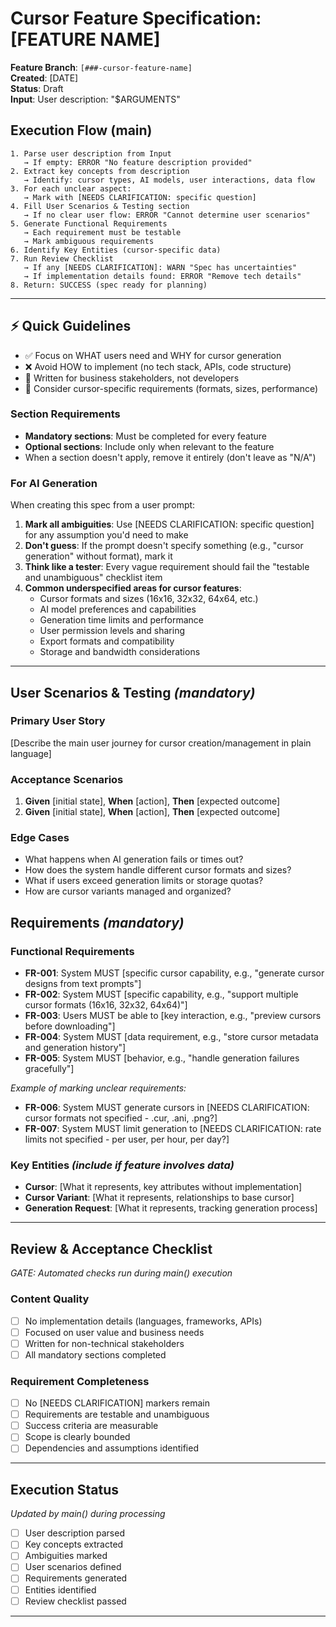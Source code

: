 # Cursor Feature Specification: [FEATURE NAME]

**Feature Branch**: `[###-cursor-feature-name]`  
**Created**: [DATE]  
**Status**: Draft  
**Input**: User description: "$ARGUMENTS"

## Execution Flow (main)
```
1. Parse user description from Input
   → If empty: ERROR "No feature description provided"
2. Extract key concepts from description
   → Identify: cursor types, AI models, user interactions, data flow
3. For each unclear aspect:
   → Mark with [NEEDS CLARIFICATION: specific question]
4. Fill User Scenarios & Testing section
   → If no clear user flow: ERROR "Cannot determine user scenarios"
5. Generate Functional Requirements
   → Each requirement must be testable
   → Mark ambiguous requirements
6. Identify Key Entities (cursor-specific data)
7. Run Review Checklist
   → If any [NEEDS CLARIFICATION]: WARN "Spec has uncertainties"
   → If implementation details found: ERROR "Remove tech details"
8. Return: SUCCESS (spec ready for planning)
```

---

## ⚡ Quick Guidelines
- ✅ Focus on WHAT users need and WHY for cursor generation
- ❌ Avoid HOW to implement (no tech stack, APIs, code structure)
- 👥 Written for business stakeholders, not developers
- 🎯 Consider cursor-specific requirements (formats, sizes, performance)

### Section Requirements
- **Mandatory sections**: Must be completed for every feature
- **Optional sections**: Include only when relevant to the feature
- When a section doesn't apply, remove it entirely (don't leave as "N/A")

### For AI Generation
When creating this spec from a user prompt:
1. **Mark all ambiguities**: Use [NEEDS CLARIFICATION: specific question] for any assumption you'd need to make
2. **Don't guess**: If the prompt doesn't specify something (e.g., "cursor generation" without format), mark it
3. **Think like a tester**: Every vague requirement should fail the "testable and unambiguous" checklist item
4. **Common underspecified areas for cursor features**:
   - Cursor formats and sizes (16x16, 32x32, 64x64, etc.)
   - AI model preferences and capabilities
   - Generation time limits and performance
   - User permission levels and sharing
   - Export formats and compatibility
   - Storage and bandwidth considerations

---

## User Scenarios & Testing *(mandatory)*

### Primary User Story
[Describe the main user journey for cursor creation/management in plain language]

### Acceptance Scenarios
1. **Given** [initial state], **When** [action], **Then** [expected outcome]
2. **Given** [initial state], **When** [action], **Then** [expected outcome]

### Edge Cases
- What happens when AI generation fails or times out?
- How does the system handle different cursor formats and sizes?
- What if users exceed generation limits or storage quotas?
- How are cursor variants managed and organized?

## Requirements *(mandatory)*

### Functional Requirements
- **FR-001**: System MUST [specific cursor capability, e.g., "generate cursor designs from text prompts"]
- **FR-002**: System MUST [specific capability, e.g., "support multiple cursor formats (16x16, 32x32, 64x64)"]  
- **FR-003**: Users MUST be able to [key interaction, e.g., "preview cursors before downloading"]
- **FR-004**: System MUST [data requirement, e.g., "store cursor metadata and generation history"]
- **FR-005**: System MUST [behavior, e.g., "handle generation failures gracefully"]

*Example of marking unclear requirements:*
- **FR-006**: System MUST generate cursors in [NEEDS CLARIFICATION: cursor formats not specified - .cur, .ani, .png?]
- **FR-007**: System MUST limit generation to [NEEDS CLARIFICATION: rate limits not specified - per user, per hour, per day?]

### Key Entities *(include if feature involves data)*
- **Cursor**: [What it represents, key attributes without implementation]
- **Cursor Variant**: [What it represents, relationships to base cursor]
- **Generation Request**: [What it represents, tracking generation process]

---

## Review & Acceptance Checklist
*GATE: Automated checks run during main() execution*

### Content Quality
- [ ] No implementation details (languages, frameworks, APIs)
- [ ] Focused on user value and business needs
- [ ] Written for non-technical stakeholders
- [ ] All mandatory sections completed

### Requirement Completeness
- [ ] No [NEEDS CLARIFICATION] markers remain
- [ ] Requirements are testable and unambiguous  
- [ ] Success criteria are measurable
- [ ] Scope is clearly bounded
- [ ] Dependencies and assumptions identified

---

## Execution Status
*Updated by main() during processing*

- [ ] User description parsed
- [ ] Key concepts extracted
- [ ] Ambiguities marked
- [ ] User scenarios defined
- [ ] Requirements generated
- [ ] Entities identified
- [ ] Review checklist passed

---
